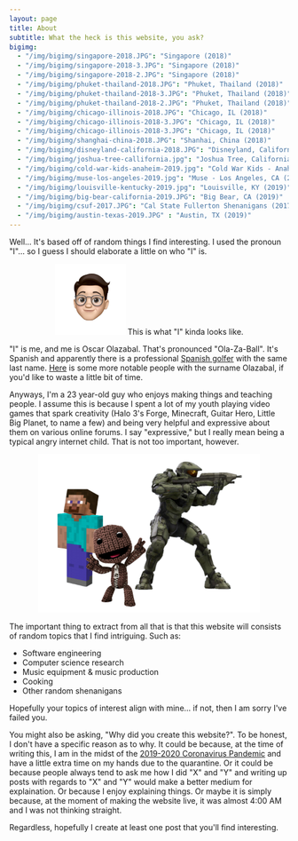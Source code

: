 ```yaml
---
layout: page
title: About
subtitle: What the heck is this website, you ask?
bigimg:
  - "/img/bigimg/singapore-2018.JPG": "Singapore (2018)"
  - "/img/bigimg/singapore-2018-3.JPG": "Singapore (2018)"
  - "/img/bigimg/singapore-2018-2.JPG": "Singapore (2018)"
  - "/img/bigimg/phuket-thailand-2018.JPG": "Phuket, Thailand (2018)"
  - "/img/bigimg/phuket-thailand-2018-3.JPG": "Phuket, Thailand (2018)"
  - "/img/bigimg/phuket-thailand-2018-2.JPG": "Phuket, Thailand (2018)"
  - "/img/bigimg/chicago-illinois-2018.JPG": "Chicago, IL (2018)"
  - "/img/bigimg/chicago-illinois-2018-3.JPG": "Chicago, IL (2018)"
  - "/img/bigimg/chicago-illinois-2018-3.JPG": "Chicago, IL (2018)"
  - "/img/bigimg/shanghai-china-2018.JPG": "Shanhai, China (2018)"
  - "/img/bigimg/disneyland-california-2018.JPG": "Disneyland, California (2018)"
  - "/img/bigimg/joshua-tree-callifornia.jpg": "Joshua Tree, California (2018)"
  - "/img/bigimg/cold-war-kids-anaheim-2019.jpg": "Cold War Kids - Anaheim, CA (2019)"
  - "/img/bigimg/muse-los-angeles-2019.jpg": "Muse - Los Angeles, CA (2019)"
  - "/img/bigimg/louisville-kentucky-2019.jpg": "Louisville, KY (2019)"
  - "/img/bigimg/big-bear-california-2019.JPG": "Big Bear, CA (2019)"
  - "/img/bigimg/csuf-2017.JPG": "Cal State Fullerton Shenanigans (2017)"
  - "/img/bigimg/austin-texas-2019.JPG" : "Austin, TX (2019)"
---
```


Well... It's based off of random things I find interesting. I used the pronoun "I"... so I guess I should elaborate a little on who "I" is.

<center>
<img src="/img/oscar.png" width="128">
This is what "I" kinda looks like.
</center>

"I" is me, and me is Oscar Olazabal. That's pronounced "Ola-Za-Ball". It's Spanish and apparently there is a professional [Spanish golfer](https://en.wikipedia.org/wiki/Jos%C3%A9_Mar%C3%ADa_Olaz%C3%A1bal) with the same last name. [Here](https://en.wikipedia.org/wiki/Olaz%C3%A1bal) is some more notable people with the surname Olazabal, if you'd like to waste a little bit of time.


Anyways, I'm a 23 year-old guy who enjoys making things and teaching people. I assume this is because I spent a lot of my youth playing video games that spark creativity (Halo 3's Forge, Minecraft, Guitar Hero, Little Big Planet, to name a few) and being very helpful and expressive about them on various online forums. I say "expressive," but I really mean being a typical angry internet child. That is not too important, however.

<center>
<img src="/img/childhood.png" width="400">
</center>

The important thing to extract from all that is that this website will consists of random topics that I find intriguing. Such as:
<ul>
    <li>Software engineering</li>
    <li>Computer science research</li>
    <li>Music equipment & music production</li>
    <li>Cooking</li>
    <li>Other random shenanigans</li>
</ul>

Hopefully your topics of interest align with mine... if not, then I am sorry I've failed you.

You might also be asking, "Why did you create this website?". To be honest, I don't have a specific reason as to why. It could be because, at the time of writing this, I am in the midst of the [2019-2020 Coronavirus Pandemic](https://en.wikipedia.org/wiki/2019%E2%80%9320_coronavirus_pandemic) and have a little extra time on my hands due to the quarantine. Or it could be because people always tend to ask me how I did "X" and "Y" and writing up posts with regards to "X" and "Y" would make a better medium for explaination. Or because I enjoy explaining things. Or maybe it is simply because, at the moment of making the website live, it was almost 4:00 AM and I was not thinking straight.

Regardless, hopefully I create at least one post that you'll find interesting.
